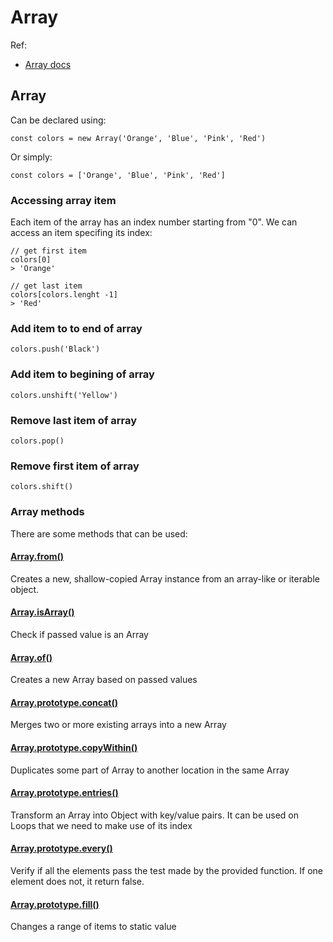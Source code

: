 # Array

Ref:
* [Array docs](https://developer.mozilla.org/en-US/docs/Web/JavaScript/Reference/Global_Objects/Array)

## Array
Can be declared using:

    const colors = new Array('Orange', 'Blue', 'Pink', 'Red')

Or simply:

    const colors = ['Orange', 'Blue', 'Pink', 'Red']

### Accessing array item
Each item of the array has an index number starting from "0". We can access an item specifing its index:

    // get first item
    colors[0]
    > 'Orange'

    // get last item
    colors[colors.lenght -1]
    > 'Red'

### Add item to to end of array

    colors.push('Black')

### Add item to begining of array

    colors.unshift('Yellow')

### Remove last item of array

    colors.pop()

### Remove first item of array

    colors.shift()

###



### Array methods
There are some methods that can be used:

#### [Array.from()](https://developer.mozilla.org/en-US/docs/Web/JavaScript/Reference/Global_Objects/Array/from)
Creates a new, shallow-copied Array instance from an array-like or iterable object.

#### [Array.isArray()](https://developer.mozilla.org/en-US/docs/Web/JavaScript/Reference/Global_Objects/Array/isArray)
Check if passed value is an Array

#### [Array.of()](https://developer.mozilla.org/en-US/docs/Web/JavaScript/Reference/Global_Objects/Array/of)
Creates a new Array based on passed values

#### [Array.prototype.concat()](https://developer.mozilla.org/en-US/docs/Web/JavaScript/Reference/Global_Objects/Array/concat)
Merges two or more existing arrays into a new Array

#### [Array.prototype.copyWithin()](https://developer.mozilla.org/en-US/docs/Web/JavaScript/Reference/Global_Objects/Array/copyWithin)
Duplicates some part of Array to another location in the same Array

#### [Array.prototype.entries()](https://developer.mozilla.org/en-US/docs/Web/JavaScript/Reference/Global_Objects/Array/entries)
Transform an Array into Object with key/value pairs. It can be used on Loops that we need to make use of its index

#### [Array.prototype.every()](https://developer.mozilla.org/en-US/docs/Web/JavaScript/Reference/Global_Objects/Array/every)
Verify if all the elements pass the test made by the provided function. If one element does not, it return false.

#### [Array.prototype.fill()](https://developer.mozilla.org/en-US/docs/Web/JavaScript/Reference/Global_Objects/Array/fill)
Changes a range of items to static value

#### []()


#### []()


#### []()


#### []()


#### []()


#### []()


#### []()


#### []()


#### []()


#### []()


#### []()


#### []()


#### []()


#### []()

#### []()


#### []()


#### []()


#### []()


#### []()


#### []()


#### []()


#### []()


#### []()


#### []()


#### []()


#### []()


#### []()


#### []()


#### []()
#### []()